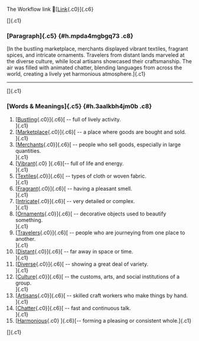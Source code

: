 The Workflow link
👏[[Link](https://www.google.com/url?q=http://www.google.com&sa=D&source=editors&ust=1761428471114092&usg=AOvVaw0ZXU8-vSH0X5bOoEprIosY){.c0}]{.c6}

[]{.c1}

### [Paragraph]{.c5} {#h.mpda4mgbgq73 .c8}

[In the bustling marketplace, merchants displayed vibrant textiles,
fragrant spices, and intricate ornaments. Travelers from distant lands
marveled at the diverse culture, while local artisans showcased their
craftsmanship. The air was filled with animated chatter, blending
languages from across the world, creating a lively yet harmonious
atmosphere.]{.c1}

------------------------------------------------------------------------

[]{.c1}

### [Words & Meanings]{.c5} {#h.3aalkbh4jm0b .c8}

1.  [[Bustling](https://www.google.com/url?q=http://www.google.com&sa=D&source=editors&ust=1761428471115262&usg=AOvVaw2mJfT9w-YVO3-bZng8lr10){.c0}]{.c6}[ --
    full of lively activity.\
    ]{.c1}
2.  [[Marketplace](https://www.google.com/url?q=http://www.google.com&sa=D&source=editors&ust=1761428471115495&usg=AOvVaw2SXne7Q1dU10t89qr4F02T){.c0}]{.c6}[ --
    a place where goods are bought and sold.\
    ]{.c1}
3.  [[Merchants](https://www.google.com/url?q=http://www.google.com&sa=D&source=editors&ust=1761428471115711&usg=AOvVaw2qzPXnzfeWWokwsW2Ygz3_){.c0}]{.c6}[ --
    people who sell goods, especially in large quantities.\
    ]{.c1}
4.  [[Vibrant](https://www.google.com/url?q=http://www.google.com&sa=D&source=editors&ust=1761428471115954&usg=AOvVaw047oG2WRIc7nAKNtccvSU9){.c0}
    ]{.c6}[-- full of life and energy.\
    ]{.c1}
5.  [[Textiles](https://www.google.com/url?q=http://www.google.com&sa=D&source=editors&ust=1761428471116134&usg=AOvVaw1AJeiqQ-AvuQmXTG-N2wrL){.c0}]{.c6}[ --
    types of cloth or woven fabric.\
    ]{.c1}
6.  [[Fragrant](https://www.google.com/url?q=http://www.google.com&sa=D&source=editors&ust=1761428471116327&usg=AOvVaw10R18Vqxa64AmQR_a37um2){.c0}]{.c6}[ --
    having a pleasant smell.\
    ]{.c1}
7.  [[Intricate](https://www.google.com/url?q=http://www.google.com&sa=D&source=editors&ust=1761428471116515&usg=AOvVaw3S-JNTlPPtKu7O34LpbKnx){.c0}]{.c6}[ --
    very detailed or complex.\
    ]{.c1}
8.  [[Ornaments](https://www.google.com/url?q=http://www.google.com&sa=D&source=editors&ust=1761428471116712&usg=AOvVaw1ctrYu4rwPWg3QTedghSJE){.c0}]{.c6}[ --
    decorative objects used to beautify something.\
    ]{.c1}
9.  [[Travelers](https://www.google.com/url?q=http://www.google.com&sa=D&source=editors&ust=1761428471116938&usg=AOvVaw2TZDsmoMioAq66KVvBb5ub){.c0}]{.c6}[ --
    people who are journeying from one place to another.\
    ]{.c1}
10. [[Distant](https://www.google.com/url?q=http://www.google.com&sa=D&source=editors&ust=1761428471117177&usg=AOvVaw3zXARDbBzLZO-U5LQD5-I3){.c0}]{.c6}[ --
    far away in space or time.\
    ]{.c1}
11. [[Diverse](https://www.google.com/url?q=http://www.google.com&sa=D&source=editors&ust=1761428471117398&usg=AOvVaw2BGBJ-nyaL3HlW4GKZVmH9){.c0}]{.c6}[ --
    showing a great deal of variety.\
    ]{.c1}
12. [[Culture](https://www.google.com/url?q=http://www.google.com&sa=D&source=editors&ust=1761428471117597&usg=AOvVaw3ORPjvk4SqXEI6V__LgM71){.c0}]{.c6}[ --
    the customs, arts, and social institutions of a group.\
    ]{.c1}
13. [[Artisans](https://www.google.com/url?q=http://www.google.com&sa=D&source=editors&ust=1761428471117833&usg=AOvVaw1iYZU2gB4lEk3WL3fwwOkx){.c0}]{.c6}[ --
    skilled craft workers who make things by hand.\
    ]{.c1}
14. [[Chatter](https://www.google.com/url?q=http://www.google.com&sa=D&source=editors&ust=1761428471118054&usg=AOvVaw1ghqy8Rk4m2g8gCsWaUvkJ){.c0}]{.c6}[ --
    fast and continuous talk.\
    ]{.c1}
15. [[Harmonious](https://www.google.com/url?q=http://www.google.com&sa=D&source=editors&ust=1761428471118262&usg=AOvVaw0Qu7_lVigFdepgrdJqD0I3){.c0}
    ]{.c6}[-- forming a pleasing or consistent whole.]{.c1}

[]{.c1}
